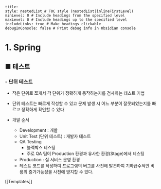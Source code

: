 ```table-of-contents
title: 
style: nestedList # TOC style (nestedList|inlineFirstLevel)
minLevel: 0 # Include headings from the specified level
maxLevel: 0 # Include headings up to the specified level
includeLinks: true # Make headings clickable
debugInConsole: false # Print debug info in Obsidian console
```

# 1. Spring
## ■ 테스트

### - 단위 테스트
- 작은 단위로 쪼개서 각 단위가 정확하게 동작하는지를 검사하는 테스트 기법
- 단위 테스트는 빠르게 작성할 수 있고 문제 발생 시 어느 부분이 잘못되었는지를 빠르고 정확하게 확인할 수 있다

- 개발 순서
	- Development : 개발
	- Unit Test (단위 테스트) : 개발자 테스트
	- QA Testing
		- 블랙박스 테스팅
		- 주로 QA 팀이 Production 환경과 유사한 환경(Stage)에서 테스팅
	- Production : 실 서비스 운영 환경
	- 테스트 코드를 작성하여 프로그램의 버그를 사전에 발견하여 기하급수적인 비용의 증가가능성을 사전에 방지할 수 있다.




[[Templates]]
